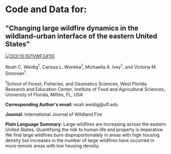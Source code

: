 # Code and Data for:

## "Changing large wildfire dynamics in the wildland–urban interface of the eastern United States"

[![DOI:10.1071/WF24110](https://img.shields.io/badge/DOI-10.1071%2FWF24110-B31B1B.svg)](https://doi.org/10.1071/WF24110)

Noah C. Weidig<sup>1</sup>, Carissa L. Wonkka<sup>1</sup>, Michaella A. Ivey<sup>1</sup>, and Victoria M. Donovan<sup>1</sup>.

<sup>1</sup>School of Forest, Fisheries, and Geomatics Sciences, West Florida Research and Education Center, Institute of Food and Agricultural Sciences, University of Florida, Milton, FL, USA

**Corresponding Author's email**: noah.weidig\@ufl.edu


**Journal**: International Journal of Wildland Fire

**Plain Language Summary**: Large wildfires are increasing across the eastern United States. Quantifying the risk to human life and property is imperative. We find large wildfires burn disproportionately in areas with high housing density but increases in the number of large wildfires have occurred in more remote areas with low housing density.
